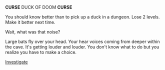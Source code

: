 ******CURSE******
DUCK OF DOOM
******CURSE******

You should know better than to pick up a duck in a dungeon. Lose 2 levels.
Make it better next time.

Wait, what was that noise?

Large bats fly over your head. Your hear voices coming from deeper within the cave. It's getting louder and louder. You don't know what to do but you realize you have to make a choice.


[Investigate](../cave/cave.md)


